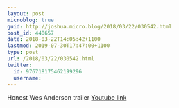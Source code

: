 ```yaml
---
layout: post
microblog: true
guid: http://joshua.micro.blog/2018/03/22/030542.html
post_id: 440657
date: 2018-03-22T14:05:42+1100
lastmod: 2019-07-30T17:47:00+1100
type: post
url: /2018/03/22/030542.html
twitter:
  id: 976718175462199296
  username: 
---
```

Honest Wes Anderson trailer [Youtube link](https://youtu.be/trWLY6NrS2Q)
